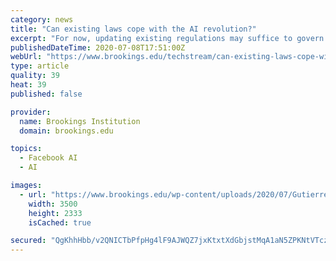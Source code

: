 ```yaml
---
category: news
title: "Can existing laws cope with the AI revolution?"
excerpt: "For now, updating existing regulations may suffice to govern AI and address four major regulatory gap categories: novelty, obsolescence, targeting, and uncertainty."
publishedDateTime: 2020-07-08T17:51:00Z
webUrl: "https://www.brookings.edu/techstream/can-existing-laws-cope-with-the-ai-revolution/"
type: article
quality: 39
heat: 39
published: false

provider:
  name: Brookings Institution
  domain: brookings.edu

topics:
  - Facebook AI
  - AI

images:
  - url: "https://www.brookings.edu/wp-content/uploads/2020/07/Gutierrez_AI-Regulation.jpg"
    width: 3500
    height: 2333
    isCached: true

secured: "QgKhhHbb/v2QNICTbPfpHg4lF9AJWQZ7jxKtxtXdGbjstMqA1aN5ZPKNtVTczt3OGKLWN2MZlx5sPGLv1lL1KwkbzpHyq1SOFPtS2Q7tLfNv8RZ5ZZX2E8y+NRoRzJkYb7GEemMSIgRIjAcYPLAqF/JlPYkTBwFE1/U6c2tcX0C69g4VL2tBR/JSoabD6A8rObdYJWK0YaL+Dd76kYpKB9F5jc2w92Jb7Hkb0pcxPKdE8x3kzSSVavBVHw1qHFqrozAuGWYf7pQGyFG2C92+M3/XWY/+YHpp2rGEcb55nh0PAgiA/XRxDRU8vOF31dqm2NOwEYgbk35wy9SJwBD4rA==;zkT9Bu4W4fETxM87REAWbw=="
---
```


